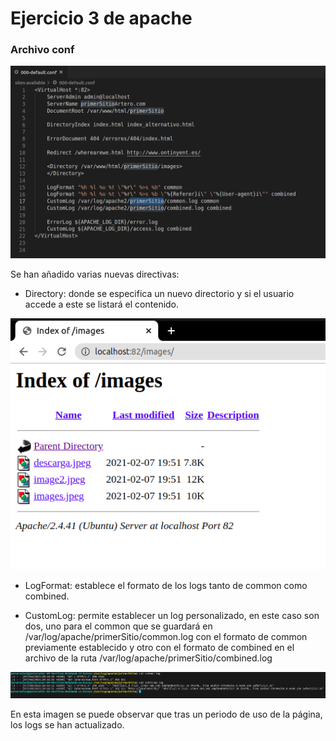 # Ejercicio 3 de apache

### Archivo conf

![](./imgs/logscreation.png)

Se han añadido varias nuevas directivas:

- Directory: donde se especifica un nuevo directorio y si el usuario accede a este se listará el contenido.

![](./imgs/listimages.png)

- LogFormat: establece el formato de los logs tanto de common como combined.

- CustomLog: permite establecer un log personalizado, en este caso son dos, uno para el common que se guardará en /var/log/apache/primerSitio/common.log con el formato de common previamente establecido y otro con el formato de combined en el archivo de la ruta /var/log/apache/primerSitio/combined.log

![](./imgs/logsdone.png)

En esta imagen se puede observar que tras un periodo de uso de la página, los logs se han actualizado.